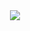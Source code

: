 <div align="center">
  <img src="https://media.giphy.com/media/3oz8xYU5EiU6j5U6RS/giphy.gif" />
</div>
